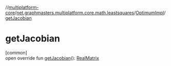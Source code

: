 //[multiplatform-core](../../../index.md)/[net.graphmasters.multiplatform.core.math.leastsquares](../index.md)/[OptimumImpl](index.md)/[getJacobian](get-jacobian.md)

# getJacobian

[common]\
open override fun [getJacobian](get-jacobian.md)(): [RealMatrix](../../net.graphmasters.multiplatform.core.math.linear/-real-matrix/index.md)
